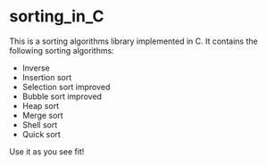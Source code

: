 # sorting_in_C

This is a sorting algorithms library implemented in C. It contains the following sorting algorithms:

- Inverse
- Insertion sort
- Selection sort improved
- Bubble sort improved
- Heap sort
- Merge sort
- Shell sort
- Quick sort

Use it as you see fit!
